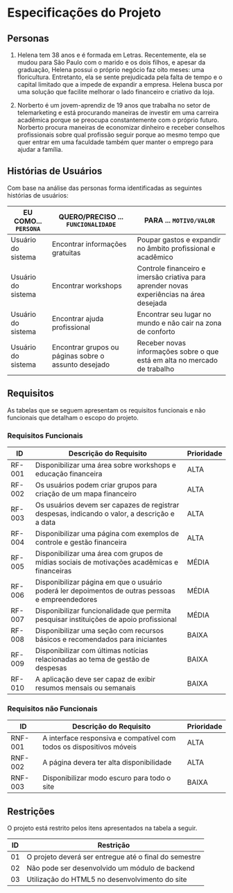 # Especificações do Projeto

## Personas

1.	Helena tem 38 anos e é formada em Letras. Recentemente, ela se mudou para São Paulo com o marido e os dois filhos, e apesar da graduação, Helena possui o próprio negócio faz oito meses: uma floricultura. Entretanto, ela se sente prejudicada pela falta de tempo e o capital limitado que a impede de expandir a empresa. Helena busca por uma solução que facilite melhorar o lado financeiro e criativo da loja.

3.	Norberto é um jovem-aprendiz de 19 anos que trabalha no setor de telemarketing e está procurando maneiras de investir em uma carreira acadêmica porque se preocupa constantemente com o próprio futuro. Norberto procura maneiras de economizar dinheiro e receber conselhos profissionais sobre qual profissão seguir porque ao mesmo tempo que quer entrar em uma faculdade também quer manter o emprego para ajudar a família.

## Histórias de Usuários

Com base na análise das personas forma identificadas as seguintes histórias de usuários:

|EU COMO... `PERSONA`| QUERO/PRECISO ... `FUNCIONALIDADE` |PARA ... `MOTIVO/VALOR`                 |
|--------------------|------------------------------------|----------------------------------------|
|Usuário do sistema  | Encontrar informações gratuitas    | Poupar gastos e expandir no âmbito profissional e acadêmico  |
|Usuário do sistema  | Encontrar workshops                | Controle financeiro e imersão criativa para aprender novas experiências na área desejada |
|Usuário do sistema  | Encontrar ajuda profissional       | Encontrar seu lugar no mundo e não cair na zona de conforto |
|Usuário do sistema  | Encontrar grupos ou páginas sobre o assunto desejado | Receber novas informações sobre o que está em alta no mercado de trabalho |


## Requisitos

As tabelas que se seguem apresentam os requisitos funcionais e não funcionais que detalham o escopo do projeto.

### Requisitos Funcionais

|ID    | Descrição do Requisito  | Prioridade | 
|------|-----------------------------------------|----| 
|RF-001| Disponibilizar uma área sobre workshops e educação financeira | ALTA |  
|RF-002| Os usuários podem criar grupos para criação de um mapa financeiro   | ALTA | 
|RF-003| Os usuários devem ser capazes de registrar despesas, indicando o valor, a descrição e a data | ALTA |  
|RF-004| Disponibilizar uma página com exemplos de controle e gestão financeira   | ALTA | 
|RF-005| Disponibilizar uma área com grupos de mídias sociais de motivações acadêmicas e financeiras  | MÉDIA |  
|RF-006| Disponibilizar página em que o usuário poderá ler depoimentos de outras pessoas e empreendedores	  | MÉDIA | 
|RF-007| Disponibilizar funcionalidade que permita pesquisar instituições de apoio profissional 	 | MÉDIA |  
|RF-008| Disponibilizar uma seção com recursos básicos e recomendados para iniciantes    | BAIXA | 
|RF-009| Disponibilizar com últimas notícias relacionadas ao tema de gestão de despesas | BAIXA |  
|RF-010| A aplicação deve ser capaz de exibir resumos mensais ou semanais   | BAIXA | 


### Requisitos não Funcionais

|ID     | Descrição do Requisito  |Prioridade |
|-------|-------------------------|----|
|RNF-001| A interface responsiva e compatível com todos os dispositivos móveis  | ALTA | 
|RNF-002| A página devera ter alta disponibilidade  |  ALTA | 
|RNF-003| Disponibilizar modo escuro para todo o site |  BAIXA | 

## Restrições

O projeto está restrito pelos itens apresentados na tabela a seguir.

|ID| Restrição                                             |
|--|-------------------------------------------------------|
|01| O projeto deverá ser entregue até o final do semestre |
|02| Não pode ser desenvolvido um módulo de backend        |
|03| Utilização do HTML5 no desenvolvimento do site        |
